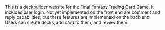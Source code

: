 This is a deckbuilder website for the Final Fantasy Trading Card Game. It includes user login. Not yet implemented on the front end are comment and reply capabilities, but these features are implemented on the back end. Users can create decks, add card to them, and review them.